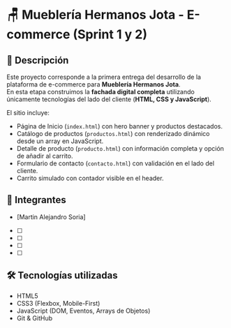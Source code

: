 # 🪑 Mueblería Hermanos Jota - E-commerce (Sprint 1 y 2)

## 📌 Descripción
Este proyecto corresponde a la primera entrega del desarrollo de la plataforma de e-commerce para **Mueblería Hermanos Jota**.  
En esta etapa construimos la **fachada digital completa** utilizando únicamente tecnologías del lado del cliente (**HTML, CSS y JavaScript**).  

El sitio incluye:
- Página de Inicio (`index.html`) con hero banner y productos destacados.  
- Catálogo de productos (`productos.html`) con renderizado dinámico desde un array en JavaScript.  
- Detalle de producto (`producto.html`) con información completa y opción de añadir al carrito.  
- Formulario de contacto (`contacto.html`) con validación en el lado del cliente.  
- Carrito simulado con contador visible en el header.  

## 👥 Integrantes
- [Martin Alejandro Soria]  
- [ ]  
- [ ]  
- [ ]  
- [ ]  

## 🛠️ Tecnologías utilizadas
- HTML5  
- CSS3 (Flexbox, Mobile-First)  
- JavaScript (DOM, Eventos, Arrays de Objetos)  
- Git & GitHub  
